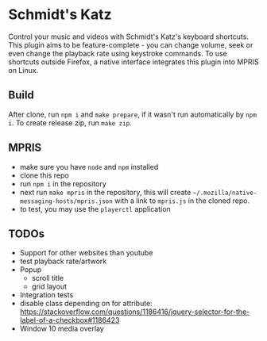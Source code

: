 # Schmidt's Katz

Control your music and videos with Schmidt's Katz's keyboard shortcuts.
This plugin aims to be feature-complete - you can change volume, seek or even change the playback rate using keystroke commands.
To use shortcuts outside Firefox, a native interface integrates this plugin into MPRIS on Linux.

## Build

After clone, run `npm i` and `make prepare`, if it wasn't run automatically by `npm i`.
To create release zip, run `make zip`.

## MPRIS

- make sure you have `node` and `npm` installed
- clone this repo
- run `npm i` in the repository
- next run `make mpris` in the repository, this will create `~/.mozilla/native-messaging-hosts/mpris.json` with a link to `mpris.js` in the cloned repo.
- to test, you may use the `playerctl` application

## TODOs

- Support for other websites than youtube
- test playback rate/artwork
- Popup
  - scroll title
  - grid layout
- Integration tests
- disable class depending on for attribute: https://stackoverflow.com/questions/1186416/jquery-selector-for-the-label-of-a-checkbox#1186423
- Window 10 media overlay

